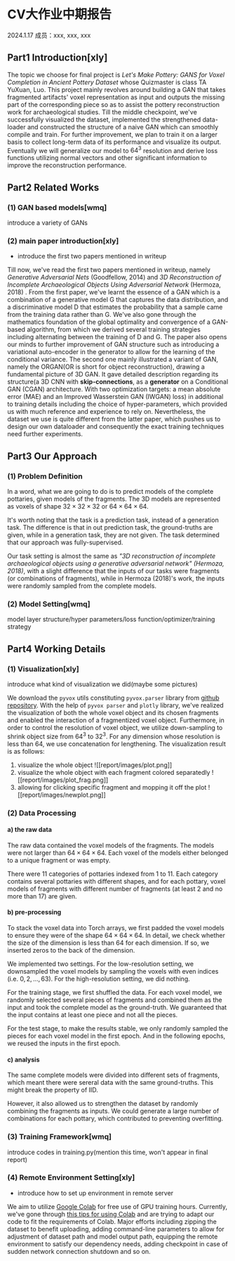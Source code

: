 # CV大作业中期报告

2024.1.17 成员：xxx, xxx, xxx

## Part1 Introduction[xly]
The topic we choose for final project is *Let's Make Pottery: GANS for Voxel Completion in Ancient Pottery Dataset* whose Quizmaster is class TA YuXuan, Luo.
This project mainly revolves around building a GAN that takes fragmented artifacts' voxel representation as input and outputs the missing part of the corresponding piece so as to assist the pottery reconstruction work for archaeological studies. Till the middle checkpoint, we've successfully visualized the dataset, implemented the strengthened data-loader and constructed the structure of a naive GAN which can smoothly compile and train. For further improvement, we plan to train it on a larger basis to collect long-term data of its performance and visualize its output. Eventually we will generalize our model to $64^3$ resolution and derive loss functions utilizing normal vectors and other significant information to improve the reconstruction performance.

## Part2 Related Works

### (1) GAN based models[wmq]
introduce a variety of GANs

### (2) main paper introduction[xly]

- introduce the first two papers mentioned in writeup

Till now, we've read the first two papers mentioned in writeup, namely *Generative Adversarial Nets* (Goodfellow, 2014) and *3D Reconstruction of Incomplete Archaeological Objects Using Adversarial Network* (Hermoza, 2018) .
From the first paper, we've learnt the essence of a GAN which is a combination of a generative model G that captures the data distribution, and a discriminative model D that estimates the probability that a sample came from the training data rather than G. We've also gone through the mathematics foundation of the global optimality and convergence of a GAN-based algorithm, from which we derived several training strategies including alternating between the training of D and G. The paper also opens our minds to further improvement of GAN structure such as introducing a variational auto-encoder in the generator to allow for the learning of the conditional variance.
The second one mainly illustrated a variant of GAN, namely the ORGAN(OR is short for object reconstruction), drawing a fundamental picture of 3D GAN. It gave detailed description regarding its structure(a 3D CNN with **skip-connections**, as a **generator** on a Conditional GAN (CGAN) architecture. With two optimization targets: a mean absolute error (MAE) and an Improved Wasserstein GAN (IWGAN) loss) in additional to training details including the choice of hyper-parameters, which provided us with much reference and experience to rely on. Nevertheless, the dataset we use is quite different from the latter paper, which pushes us to design our own dataloader and consequently the exact training techniques need further experiments.

## Part3 Our Approach

### (1) Problem Definition
In a word, what we are going to do is to predict models of the complete pottaries, given models of the fragments. The 3D models are represented as voxels of shape $32\times32\times32$ or $64\times64\times64$.

It's worth noting that the task is a prediction task, instead of a generation task. The difference is that in out prediction task, the ground-truths are given, while in a generation task, they are not given. The task determined that our approach was fully-supervised.

Our task setting is almost the same as *"3D reconstruction of incomplete archaeological objects using a generative adversarial network" (Hermoza, 2018)*, with a slight difference that the inputs of our tasks were fragments (or combinations of fragments), while in Hermoza (2018)'s work, the inputs were randomly sampled from the complete models.

### (2) Model Setting[wmq]
model layer structure/hyper parameters/loss function/optimizer/training strategy

## Part4 Working Details

### (1) Visualization[xly]
introduce what kind of visualization we did(maybe some pictures)

We download the `pyvox` utils constituting `pyvox.parser` library from [github repository](https://github.com/gromgull/py-vox-io). 
With the help of `pyvox parser` and `plotly` library, we've realized the visualization of both the whole voxel object and its chosen fragments and enabled the interaction of a fragmentized voxel object. 
Furthermore, in order to control the resolution of voxel object, we utilize down-sampling to shrink object size from $64^3$ to $32^3$. For any dimension whose resolution is less than 64, we use concatenation for lengthening. 
The visualization result is as follows:
1) visualize the whole object
![[report/images/plot.png]]
2) visualize the whole object with each fragment colored separatedly
![[report/images/plot_frag.png]]
3) allowing for clicking specific fragment and mopping it off the plot
![[report/images/newplot.png]]
### (2) Data Processing
#### a) the raw data
The raw data contained the voxel models of the fragments. The models were not larger than $64\times64\times64$. Each voxel of the models either belonged to a unique fragment or was empty.

There were $11$ categories of pottaries indexed from $1$ to $11$. Each category contains several pottaries with different shapes, and for each pottary, voxel models of fragments with different number of fragments (at least $2$ and no more than $17$) are given.

#### b) pre-processing
To stack the voxel data into Torch arrays, we first padded the voxel models to ensure they were of the shape $64\times64\times64$. In detail, we check whether the size of the dimension is less than $64$ for each dimension. If so, we inserted zeros to the back of the dimension.

We implemented two settings. For the low-resolution setting, we downsampled the voxel models by sampling the voxels with even indices (i.e. $0,2,\dots,63$). For the high-resolution setting, we did nothing.

For the training stage, we first shuffled the data. For each voxel model, we randomly selected several pieces of fragments and combined them as the input and took the complete model as the ground-truth. We guaranteed that the input contains at least one piece and not all the pieces.

For the test stage, to make the results stable, we only randomly sampled the pieces for each voxel model in the first epoch. And in the following epochs, we reused the inputs in the first epoch.

#### c) analysis
The same complete models were divided into different sets of fragments, which meant there were sereral data with the same ground-truths. This might break the property of IID.

However, it also allowed us to strengthen the dataset by randomly combining the fragments as inputs. We could generate a large number of combinations for each pottary, which contributed to preventing overfitting.

### (3) Training Framework[wmq]
introduce codes in training.py(mention this time, won't appear in final report)

### (4) Remote Environment Setting[xly]

- introduce how to set up environment in remote server

We aim to utilize [Google Colab](https://colab.research.google.com/) for free use of GPU training hours. Currently, we've gone through [this tips for using Colab](https://zhuanlan.zhihu.com/p/666938608) and are trying to adapt our code to fit the requirements of Colab. Major efforts including zipping the dataset to benefit uploading, adding command-line parameters to allow for adjustment of dataset path and model output path, equipping the remote environment to satisfy our dependency needs, adding checkpoint in case of sudden network connection shutdown and so on.
